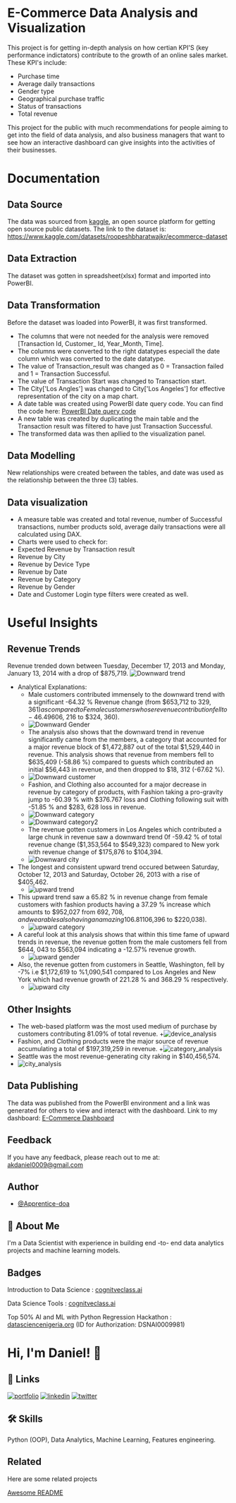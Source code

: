 # E-Commerce Data Analysis and Visualization

This project is for getting in-depth analysis on how certian KPI'S (key performance indictators) contribute to the growth of an online sales market. 
These KPI's include:
+ Purchase time
+ Average daily transactions
+ Gender type
+ Geographical purchase traffic
+ Status of transactions
+ Total revenue

This project for the public with much recommendations for people aiming to get into the field of data analysis, and also business managers that want to see how an interactive dashboard can give insights into the activities of their businesses.

# Documentation

## Data Source 

The data was sourced from [kaggle](https://www.kaggle.com/), an open source platform for getting open source public datasets.
The link to the dataset is: https://www.kaggle.com/datasets/roopeshbharatwajkr/ecommerce-dataset
## Data Extraction
The dataset was gotten in spreadsheet(xlsx) format and imported into PowerBI. 

## Data Transformation
Before the dataset was loaded into PowerBI, it was first transformed.
+ The columns that were not needed for the analysis were removed [Transaction Id, Customer_ Id, Year_Month, Time].
+ The columns were converted to the right datatypes especiall the date column which was converted to the date datatype.
+ The value of Transaction_result was changed as 0 = Transaction failed and 1 = Transaction Successful.
+ The value of Transaction Start was changed to Transaction start.
+ The City['Los Angles'] was changed to City['Los Angeles'] for effective representation of the city on a map chart.
+ A date table was created using PowerBI date query code. 
You can find the code here: [PowerBI Date query code](https://github.com/Apprentice-doa/PowerBI-E-Commerce-Data-Analytics/blob/45be5e8cdba7cd96d9386aeb8132e80b1dcd63ea/PowerBI%20Date%20Query%20Code)
+ A new table was created by duplicating the main table and the Transaction result was filtered to have just Transaction Successful.
+ The transformed data was then apllied to the visualization panel.

## Data Modelling
New relationships were created between the tables, and date was used as the relationship between the three (3) tables.

## Data visualization
+ A measure table was created and total revenue, number of Successful transactions, number products sold, average daily transactions were all calculated using DAX.
+ Charts were used to check for:
+ Expected Revenue by Transaction result
+ Revenue by City
+ Revenue by Device Type
+ Revenue by Date
+ Revenue by Category
+ Revenue by Gender
+ Date and Customer Login type filters were created as well.

# Useful Insights
## Revenue Trends
Revenue trended down between Tuesday, December 17, 2013 and Monday, January 13, 2014 with a drop of $875,719.
![Downward trend](https://github.com/Apprentice-doa/PowerBI-E-Commerce-Data-Analytics/blob/main/images/Downward%20Trend.png)
+ Analytical Explanations:
    + Male customers contributed immensely to the downward trend with a significant -64.32 % Revenue change (from $653,712 to $329, 361) as compared to Female customers  whose revenue contribution fell to -46.49 % ($606, 216 to $324, 360).
    + ![Downward Gender](https://github.com/Apprentice-doa/PowerBI-E-Commerce-Data-Analytics/blob/main/images/Downward_Gender.png)
    + The analysis also shows that the downward trend in revenue significantly came from the members, a category that accounted for a major revenue block of $1,472,887 out of the total $1,529,440 in revenue. This analysis shows that revenue from members fell to $635,409 (-58.86 %) compared to guests which contributed an initial $56,443 in revenue, and then dropped to $18, 312 (-67.62 %).
    + ![Downward customer](https://github.com/Apprentice-doa/PowerBI-E-Commerce-Data-Analytics/blob/main/images/Downward_Customer.png)
    + Fashion, and Clothing also accounted for a major decrease in revenue by category of products, with Fashion taking a pro-gravity jump to -60.39 % with $376.767 loss and Clothing following suit with -51.85 % and $283, 628 loss in revenue.
    + ![Downward category](https://github.com/Apprentice-doa/PowerBI-E-Commerce-Data-Analytics/blob/main/images/Downward_Category.png) 
    + ![Downward category2](https://github.com/Apprentice-doa/PowerBI-E-Commerce-Data-Analytics/blob/main/images/Downward_Category%20(2).png)
    + The revenue gotten customers in Los Angeles which contributed a large chunk in revenue saw a downward trend 0f -59.42 % of total revenue change ($1,353,564 to $549,323) compared to New york with revenue change of $175,876 to $104,394.
    + ![Downward city](https://github.com/Apprentice-doa/PowerBI-E-Commerce-Data-Analytics/blob/main/images/Downward_City.png)
+ The longest and consistent upward trend occured between Saturday, October 12, 2013 and Saturday, October 26, 2013 with a rise of $405,462.
    + ![upward trend](https://github.com/Apprentice-doa/PowerBI-E-Commerce-Data-Analytics/blob/main/images/Upward%20Trend.png)
+ This upward trend saw a 65.82 % in revenue change from female customers with fashion products having a 37.29 % increase which amounts to $952,027 from $692,708, and wearables also having an amazing 106.81 % increase in revenue ($106,396 to $220,038).
    + ![upward category](https://github.com/Apprentice-doa/PowerBI-E-Commerce-Data-Analytics/blob/main/images/Upward_Category.png)
+ A careful look at this analysis shows that within this time fame of upward trends in revenue, the revenue gotten from the male customers fell from $644, 043 to $563,094 indicating a -12.57% revenue growth.
    + ![upward gender](https://github.com/Apprentice-doa/PowerBI-E-Commerce-Data-Analytics/blob/main/images/Upward_Gender.png)
+ Also, the revenue gotten from customers in Seattle, Washington, fell by -7% i.e $1,172,619 to %1,090,541 compared to Los Angeles and New York which had revenue growth of 221.28 % and 368.29 % respectively.
    + ![upward city](https://github.com/Apprentice-doa/PowerBI-E-Commerce-Data-Analytics/blob/main/images/Upward_City.png)
## Other Insights
+ The web-based platform was the most used medium of purchase by customers contributing 81.09% of total revenue.
    +![device_analysis](https://github.com/Apprentice-doa/PowerBI-E-Commerce-Data-Analytics/blob/main/images/Device%20Analysis.png)
+ Fashion, and Clothing products were the major source of revenue accumulating a total of $197,319,259 in revenue.
    +![category_analysis](https://github.com/Apprentice-doa/PowerBI-E-Commerce-Data-Analytics/blob/main/images/Category%20Analysis.png)
+ Seattle was the most revenue-generating city raking in $140,456,574.
+ ![city_analysis](https://github.com/Apprentice-doa/PowerBI-E-Commerce-Data-Analytics/blob/main/images/City_Analysis.png)

## Data Publishing
The data was published from the PowerBI environment and a link was generated for others to view and interact with the dashboard.
Link to my dashboard: [E-Commerce Dashboard](https://bit.ly/eccomerce-dashboard)

## Feedback

If you have any feedback, please reach out to me at: akdaniel0009@gmail.com

## Author

- [@Apprentice-doa](https://github.com/Apprentice-doa)

## 🚀 About Me
I'm a Data Scientist with experience in building end -to- end data analytics projects and machine learning models.

## Badges

Introduction to Data Science :  [cognitveclass.ai](https://courses.cognitiveclass.ai/certificates/365fbc9951984872b676b58bf6b750b0)

Data Science Tools : [cognitveclass.ai](https://courses.cognitiveclass.ai/certificates/b548573757be44ac8f00dd771ceba37c)

Top 50% AI and ML with Python Regression Hackathon : [datasciencenigeria.org](https://cert.datasciencenigeria.ai/) (ID for Authorization: DSNAI0009981)

# Hi, I'm Daniel! 👋

## 🔗 Links
[![portfolio](https://img.shields.io/badge/my_portfolio-000?style=for-the-badge&logo=ko-fi&logoColor=white)](https://bit.ly/daniel-akhabue)
[![linkedin](https://img.shields.io/badge/linkedin-0A66C2?style=for-the-badge&logo=linkedin&logoColor=white)](https://linkedin.com/in/daniel-akhabue/)
[![twitter](https://img.shields.io/badge/twitter-1DA1F2?style=for-the-badge&logo=twitter&logoColor=white)](https://twitter.com/doa_apprentice/)

## 🛠 Skills
Python (OOP), Data Analytics, Machine Learning, Features engineering.

## Related

Here are some related projects

[Awesome README](https://github.com/Apprentice-doa/PowerBI-E-Commerce-Data-Analytics/blob/main/README.md)

